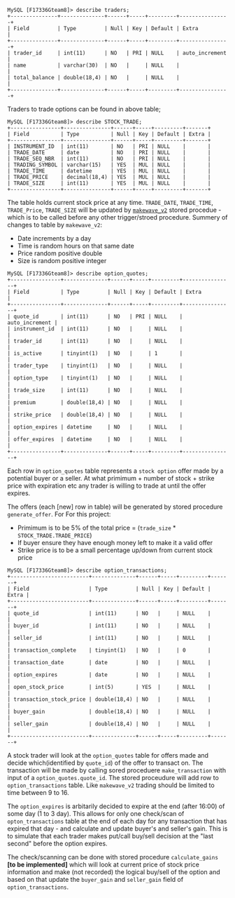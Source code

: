 ```
MySQL [F17336Gteam8]> describe traders;
+---------------+--------------+------+-----+---------+----------------+
| Field         | Type         | Null | Key | Default | Extra          |
+---------------+--------------+------+-----+---------+----------------+
| trader_id     | int(11)      | NO   | PRI | NULL    | auto_increment |
| name          | varchar(30)  | NO   |     | NULL    |                |
| total_balance | double(18,4) | NO   |     | NULL    |                |
+---------------+--------------+------+-----+---------+----------------+
```

Traders to trade options can be found in above table;

```
MySQL [F17336Gteam8]> describe STOCK_TRADE;
+----------------+---------------+------+-----+---------+-------+
| Field          | Type          | Null | Key | Default | Extra |
+----------------+---------------+------+-----+---------+-------+
| INSTRUMENT_ID  | int(11)       | NO   | PRI | NULL    |       |
| TRADE_DATE     | date          | NO   | PRI | NULL    |       |
| TRADE_SEQ_NBR  | int(11)       | NO   | PRI | NULL    |       |
| TRADING_SYMBOL | varchar(15)   | YES  | MUL | NULL    |       |
| TRADE_TIME     | datetime      | YES  | MUL | NULL    |       |
| TRADE_PRICE    | decimal(18,4) | YES  | MUL | NULL    |       |
| TRADE_SIZE     | int(11)       | YES  | MUL | NULL    |       |
+----------------+---------------+------+-----+---------+-------+
```

The table holds current stock price at any time. `TRADE_DATE`,
`TRADE_TIME`, `TRADE_Price`, `TRADE_SIZE` will be updated by
[`makewave_v2`](./sp_makewave_v2.sql) stored procedue - which is to be
called before any other trigger/stroed procedure. Summery of changes to
table by `makewave_v2`:

+ Date increments by a day
+ Time is random hours on that same date
+ Price random positive double
+ Size is random positive integer

```
MySQL [F17336Gteam8]> describe option_quotes;
+----------------+--------------+------+-----+---------+----------------+
| Field          | Type         | Null | Key | Default | Extra          |
+----------------+--------------+------+-----+---------+----------------+
| quote_id       | int(11)      | NO   | PRI | NULL    | auto_increment |
| instrument_id  | int(11)      | NO   |     | NULL    |                |
| trader_id      | int(11)      | NO   |     | NULL    |                |
| is_active      | tinyint(1)   | NO   |     | 1       |                |
| trader_type    | tinyint(1)   | NO   |     | NULL    |                |
| option_type    | tinyint(1)   | NO   |     | NULL    |                |
| trade_size     | int(11)      | NO   |     | NULL    |                |
| premium        | double(18,4) | NO   |     | NULL    |                |
| strike_price   | double(18,4) | NO   |     | NULL    |                |
| option_expires | datetime     | NO   |     | NULL    |                |
| offer_expires  | datetime     | NO   |     | NULL    |                |
+----------------+--------------+------+-----+---------+----------------+
```

Each row in `option_quotes` table represents a `stock option` offer made by
a potential buyer or a seller. At what primimum + number of stock + strike
price with expiration etc any trader is willing to trade at until the offer
expires.

The offers (each [new] row in table) will be generated by stored procedure
`generate_offer`. For For this project:

+ Primimum is to be 5% of the total price = (`trade_size` *
  `STOCK_TRADE.TRADE_PRICE`)
+ If buyer ensure they have enough money left to make it a valid offer
+ Strike price is to be a small percentage up/down from current stock price

```
MySQL [F17336Gteam8]> describe option_transactions;
+-------------------------+--------------+------+-----+---------+-------+
| Field                   | Type         | Null | Key | Default | Extra |
+-------------------------+--------------+------+-----+---------+-------+
| quote_id                | int(11)      | NO   |     | NULL    |       |
| buyer_id                | int(11)      | NO   |     | NULL    |       |
| seller_id               | int(11)      | NO   |     | NULL    |       |
| transaction_complete    | tinyint(1)   | NO   |     | 0       |       |
| transaction_date        | date         | NO   |     | NULL    |       |
| option_expires          | date         | NO   |     | NULL    |       |
| open_stock_price        | int(5)       | YES  |     | NULL    |       |
| transaction_stock_price | double(18,4) | NO   |     | NULL    |       |
| buyer_gain              | double(18,4) | NO   |     | NULL    |       |
| seller_gain             | double(18,4) | NO   |     | NULL    |       |
+-------------------------+--------------+------+-----+---------+-------+
```

A stock trader will look at the `option_quotes` table for offers made and
decide which(identified by `quote_id`) of the offer to transact on. The
transaction will be made by calling sored proceduere `make_transaction`
with input of a `option_quotes.quote_id`. The stored
proceudure will add row to `option_transactions` table. Like `makewave_v2`
trading should be limited to time between 9 to 16.

The `option_expires` is arbitarily decided to expire at the end (after
16:00) of some day (1 to 3 day). This allows for only one check/scan of
`opton_transactions` table at the end of each day for any transaction that
has expired that day - and calculate and update buyer's and seller's gain.
This is to simulate that each trader makes put/call buy/sell decision at
the "last second" before the option expires.

The check/scanning can be done with stored procedure `calculate_gains`
**[to be implemented]** which will look at current price of stock price
information and make (not recorded) the logical buy/sell of the option and
based on that update the `buyer_gain` and `seller_gain` field of
`option_transactions`.
